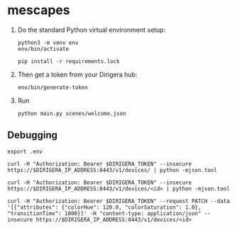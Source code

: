 # mescapes

1.  Do the standard Python virtual environment setup:

        python3 -m venv env
        env/bin/activate

        pip install -r requirements.lock

2.  Then get a token from your Dirigera hub:

        env/bin/generate-token

3.  Run

        python main.py scenes/welcome.json

## Debugging

    export .env

    curl -H "Authorization: Bearer $DIRIGERA_TOKEN" --insecure https://$DIRIGERA_IP_ADDRESS:8443/v1/devices/ | python -mjson.tool

    curl -H "Authorization: Bearer $DIRIGERA_TOKEN" --insecure https://$DIRIGERA_IP_ADDRESS:8443/v1/devices/<id> | python -mjson.tool

    curl -H "Authorization: Bearer $DIRIGERA_TOKEN" --request PATCH --data '[{"attributes": {"colorHue": 120.0, "colorSaturation": 1.0}, "transitionTime": 1000}]' -H "content-type: application/json" --insecure https://$DIRIGERA_IP_ADDRESS:8443/v1/devices/<id>

